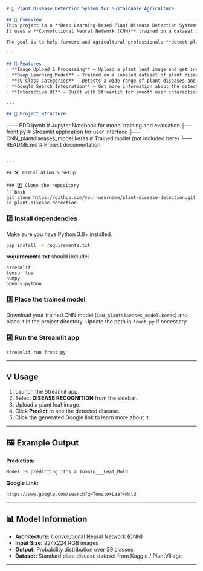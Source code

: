 
```markdown
# 🌱 Plant Disease Detection System for Sustainable Agriculture

## 📌 Overview
This project is a **Deep Learning-based Plant Disease Detection System** that identifies plant diseases from leaf images.  
It uses a **Convolutional Neural Network (CNN)** trained on a dataset of 39 plant disease categories and integrates with **Streamlit** to provide an easy-to-use web interface.

The goal is to help farmers and agricultural professionals **detect plant diseases early** for better crop management and sustainable agriculture.

---

## 🚀 Features
- **Image Upload & Processing** – Upload a plant leaf image and get instant predictions.
- **Deep Learning Model** – Trained on a labeled dataset of plant diseases.
- **39 Class Categories** – Detects a wide range of plant diseases and healthy states.
- **Google Search Integration** – Get more information about the detected disease with one click.
- **Interactive UI** – Built with Streamlit for smooth user interaction.

---

## 📂 Project Structure
```

├── PDD.ipynb        # Jupyter Notebook for model training and evaluation
├── front.py         # Streamlit application for user interface
├── CNN\_plantdiseases\_model.keras  # Trained model (not included here)
└── README.md        # Project documentation

````

---

## 🛠️ Installation & Setup

### 1️⃣ Clone the repository
```bash
git clone https://github.com/your-username/plant-disease-detection.git
cd plant-disease-detection
````

### 2️⃣ Install dependencies

Make sure you have Python 3.8+ installed.

```bash
pip install -r requirements.txt
```

**requirements.txt** should include:

```
streamlit
tensorflow
numpy
opencv-python
```

### 3️⃣ Place the trained model

Download your trained CNN model (`CNN_plantdiseases_model.keras`) and place it in the project directory.
Update the path in `front.py` if necessary.

### 4️⃣ Run the Streamlit app

```bash
streamlit run front.py
```

---

## 💡 Usage

1. Launch the Streamlit app.
2. Select **DISEASE RECOGNITION** from the sidebar.
3. Upload a plant leaf image.
4. Click **Predict** to see the detected disease.
5. Click the generated Google link to learn more about it.

---

## 🖼️ Example Output

**Prediction:**

```
Model is predicting it's a Tomato___Leaf_Mold
```

**Google Link:**

```
https://www.google.com/search?q=Tomato+Leaf+Mold
```

---

## 📊 Model Information

* **Architecture:** Convolutional Neural Network (CNN)
* **Input Size:** 224x224 RGB images
* **Output:** Probability distribution over 39 classes
* **Dataset:** Standard plant disease dataset from Kaggle / PlantVillage

---


